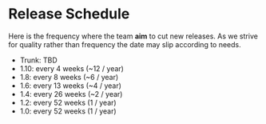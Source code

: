 <!--
   Licensed to the Apache Software Foundation (ASF) under one or more
   contributor license agreements.  See the NOTICE file distributed with
   this work for additional information regarding copyright ownership.
   The ASF licenses this file to You under the Apache License, Version 2.0
   (the "License"); you may not use this file except in compliance with
   the License.  You may obtain a copy of the License at

       http://www.apache.org/licenses/LICENSE-2.0

   Unless required by applicable law or agreed to in writing, software
   distributed under the License is distributed on an "AS IS" BASIS,
   WITHOUT WARRANTIES OR CONDITIONS OF ANY KIND, either express or implied.
   See the License for the specific language governing permissions and
   limitations under the License.
  -->

# Release Schedule

Here is the frequency where the team **aim** to cut new releases. As we
strive for quality rather than frequency the date may slip according
to needs.

- Trunk: TBD
- 1.10: every 4 weeks (~12 / year)
- 1.8: every 8 weeks (~6 / year)
- 1.6: every 13 weeks (~4 / year)
- 1.4: every 26 weeks (~2 / year)
- 1.2: every 52 weeks (1 / year)
- 1.0: every 52 weeks (1 / year)
